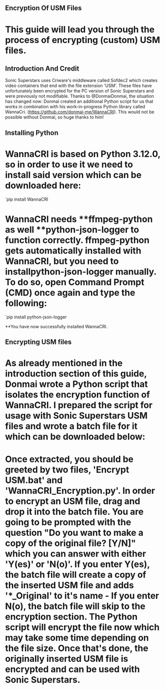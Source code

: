 ## Encryption Of USM Files

# This guide will lead you through the process of encrypting (custom) USM files.

## Introduction And Credit

Sonic Superstars uses Criware's middleware called Sofdec2 which creates video containers that end with the file extension 'USM'. These files have unfortunately been encrypted for the PC version of Sonic Superstars and were previously not modifiable. Thanks to @DonmaiDonmai, the situation has changed now: Donmai created an additional Python script for us that works in combination with his work-in-progress Python library called WannaCri. (https://github.com/donmai-me/WannaCRI). This would not be possible without Donmai, so huge thanks to him!

## Installing Python

# WannaCRI is based on Python 3.12.0, so in order to use it we need to install said version which can be downloaded here:

`pip install WannaCRI

# WannaCRI needs **ffmpeg-python as well **python-json-logger to function correctly. **ffmpeg-python gets automatically installed with WannaCRI, but you need to install**python-json-logger manually. To do so, open Command Prompt (CMD) once again and type the following:

`pip install python-json-logger

\*\*You have now successfully installed WannaCRI.

## Encrypting USM files

# As already mentioned in the introduction section of this guide, Donmai wrote a Python script that isolates the encryption function of WannaCRI. I prepared the script for usage with Sonic Superstars USM files and wrote a batch file for it which can be downloaded below:

# Once extracted, you should be greeted by two files, 'Encrypt USM.bat' and 'WannaCRI_Encryption.py'. In order to encrypt an USM file, drag and drop it into the batch file. You are going to be prompted with the question "Do you want to make a copy of the original file? [Y/N]" which you can answer with either 'Y(es)' or 'N(o)'. If you enter Y(es), the batch file will create a copy of the inserted USM file and adds '\*\_Original' to it's name - If you enter N(o), the batch file will skip to the encryption section. The Python script will encrypt the file now which may take some time depending on the file size. Once that's done, the originally inserted USM file is encrypted and can be used with Sonic Superstars.
